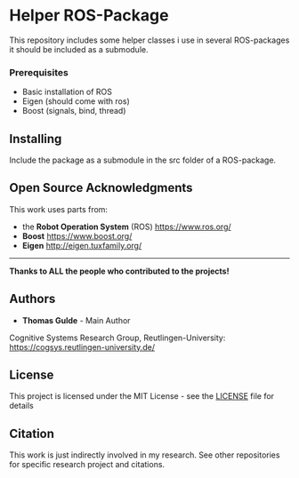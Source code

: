 # Helper ROS-Package
This repository includes some helper classes i use in several ROS-packages it should be included as a submodule.

### Prerequisites 
* Basic installation of ROS
* Eigen (should come with ros)
* Boost (signals, bind, thread)

## Installing
Include the package as a submodule in the src folder of a ROS-package.

## Open Source Acknowledgments
This work uses parts from:
* the **Robot Operation System** (ROS) https://www.ros.org/
* **Boost** https://www.boost.org/
* **Eigen** http://eigen.tuxfamily.org/
* **

**Thanks to ALL the people who contributed to the projects!**

## Authors

* **Thomas Gulde** - Main Author

Cognitive Systems Research Group, Reutlingen-University:
https://cogsys.reutlingen-university.de/

## License
This project is licensed under the MIT License - see the [LICENSE](LICENSE) file for details

## Citation
This work is just indirectly involved in my research. 
See other repositories for specific research project and citations.  

